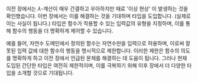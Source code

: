이전 장에서는 $\lambda$-계산이 매우 간결하고 우아하지만 때로 '이상 현상' 이 발생하는 것을 확인했습니다. 이번 장에서는 이를 해결하는 것을 기대하며 타입을 도입합니다. (실제로 이는 사실이 됩니다.) 타입은 함수가 작용할 수 있는 입력값의 유형을 지정하며, 이를 통해 함수의 행동을 더 명확하게 제어할 수 있습니다.

예를 들어, 자연수 도메인에서 정의된 함수는 자연수만을 입력으로 허용하며, 이로써 잘못된 입력 값에 대한 함수의 행동을 명시적으로 제한합니다. 이러한 제한은 함수의 의도를 명확하게 하고 이전 장에서 언급된 문제를 해결하는 데 도움이 됩니다. 그러나 현재 도입된 간단한 타입은 여전히 제한적이며, 이를 극복하기 위해 이후 장에서 더 다양한 타입을 소개할 것으로 기대됩니다.